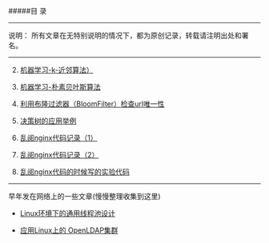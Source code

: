 #####目 录
***
说明： 所有文章在无特别说明的情况下，都为原创记录，转载请注明出处和署名。
***



2. [机器学习-k-近邻算法）](http://www.lexmao.com/knn.html) 
3. [机器学习-朴素贝叶斯算法](http://www.lexmao.com/bayes.html)

4. [利用布隆过滤器（BloomFilter）检查url唯一性](http://www.lexmao.com/bloomfilter.html)
5. [决策树的应用举例](http://www.lexmao.com/decision.html)

2. [乱阅nginx代码记录（1）](http://www.lexmao.com/nginx_1.html)

3. [乱阅nginx代码记录（2）](http://www.lexmao.com/nginx_2.html)

3. [乱阅nginx代码的时候写的实验代码](https://github.com/lexmao/public-base-lib)


***
早年发在网络上的一些文章(慢慢整理收集到这里)

   * [Linux环境下的通用线程池设计](http://wenku.baidu.com/link?url=E1iLLWSa6oLCqPRtgJY4_ajVZ-gsOkvSHOn5RVteo5hsUifmrvrodh-W8UiKMV3WHiWRy3Ys575iDWX_oh40zSJEadPdnKmoxqPAKNgFGfC)

   * [应用Linux上的 OpenLDAP集群](http://www.ccidnet.com/2004/1209/187665.shtml)
  